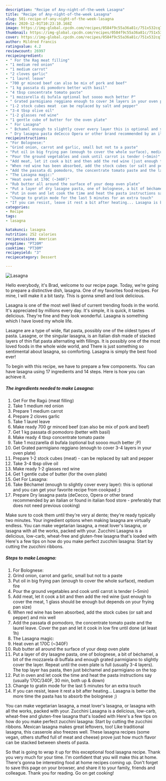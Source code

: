 ```yaml
---
description: "Recipe of Any-night-of-the-week Lasagna"
title: "Recipe of Any-night-of-the-week Lasagna"
slug: 501-recipe-of-any-night-of-the-week-lasagna
date: 2020-12-01T10:23:10.168Z
image: https://img-global.cpcdn.com/recipes/0584f9c55a36a81c/751x532cq70/lasagna-recipe-main-photo.jpg
thumbnail: https://img-global.cpcdn.com/recipes/0584f9c55a36a81c/751x532cq70/lasagna-recipe-main-photo.jpg
cover: https://img-global.cpcdn.com/recipes/0584f9c55a36a81c/751x532cq70/lasagna-recipe-main-photo.jpg
author: Mildred Francis
ratingvalue: 4.2
reviewcount: 26997
recipeingredient:
- " For the Rag meat filling"
- "1 medium red onion"
- "1 medium carrot"
- "2 cloves garlic"
- "1 laurel leave"
- "700 gr minced beef can also be mix of pork and beef"
- "1 kg passata di pomodoro better with basil"
- "4 tbsp concentrate tomato paste"
- "1 mozzarella di bufala optional but soooo much better P"
- " Grated parmigiano reggiano enough to cover 34 layers in your oven plate"
- "1-2 stock cubes meat  can be replaced by salt and pepper"
- "3-4 tbsp olive oil"
- "1-2 glasses red wine"
- "1 gentle cube of butter for the oven plate"
- " For Lasagna"
- " Bchamel enough to slightly cover every layer this is optional and you can get your favorite recipe from cookpad "
- " Dry lasagna pasta deCecco Opera or other brand recommended by an italian or found in italian food store  preferably that does not need previous cooking"
recipeinstructions:
- "For Bolognese:"
- "Grind onion, carrot and garlic, small but not to a paste"
- "Put oil in big frying pan (enough to cover the whole surface), medium fire"
- "Pour the ground vegetables and cook until carrot is tender (~5min)"
- "Add meat, let it cook a bit and then add the red wine (just enough to cover the meat, 1 glass should be enough but depends on your frying pan size)"
- "When red wine has been absorbed, add the stock cubes (or salt and pepper) and mix well"
- "Add the passata di pomodoro, the concentrate tomato paste and the laurel leave. Cover the pan and let it cook in low fire until done (at least 1h)"
- "The Lasagna magic:"
- "Heat oven at 170C (~340F)"
- "Rub butter all around the surface of your deep oven plate"
- "Put a layer of dry lasagne pasta, one of bolognese, a bit of béchamel, a bit of the mozzarela di buffala and enough grated parmigiano to slightly cover the layer. Repeat until the oven plate is full (usually 3-4 layers). The top layer has pasta, then just béchamel and parmigiano on the top"
- "Put in oven and let cook the time and heat the pasta instructions say (usually 170C/340F, 30 min, both up &amp; down)"
- "Change to gratin mode for the last 5 minutes for an extra touch"
- "If you can resist, leave it rest a bit after heating... Lasagna is better the more time the pasta has to absorb the bolognese ;)"
categories:
- Recipe
tags:
- lasagna

katakunci: lasagna 
nutrition: 252 calories
recipecuisine: American
preptime: "PT20M"
cooktime: "PT30M"
recipeyield: "3"
recipecategory: Dessert

---
```



![Lasagna](https://img-global.cpcdn.com/recipes/0584f9c55a36a81c/751x532cq70/lasagna-recipe-main-photo.jpg)

Hello everybody, it's Brad, welcome to our recipe page. Today, we're going to prepare a distinctive dish, lasagna. One of my favorites food recipes. For mine, I will make it a bit tasty. This is gonna smell and look delicious.

Lasagna is one of the most well liked of current trending foods in the world. It's appreciated by millions every day. It's simple, it is quick, it tastes delicious. They're fine and they look wonderful. Lasagna is something which I have loved my whole life.

Lasagne are a type of wide, flat pasta, possibly one of the oldest types of pasta. Lasagne, or the singular lasagna, is an Italian dish made of stacked layers of thin flat pasta alternating with fillings. It is possibly one of the most loved foods in the whole wide world, and There is just something so sentimental about lasagna, so comforting. Lasagna is simply the best food ever!


To begin with this recipe, we have to prepare a few components. You can have lasagna using 17 ingredients and 14 steps. Here is how you can achieve it.

<!--inarticleads1-->

##### The ingredients needed to make Lasagna:

1. Get  For the Ragú (meat filling)
1. Take 1 medium red onion
1. Prepare 1 medium carrot
1. Prepare 2 cloves garlic
1. Take 1 laurel leave
1. Make ready 700 gr minced beef (can also be mix of pork and beef)
1. Get 1 kg passata di pomodoro (better with basil)
1. Make ready 4 tbsp concentrate tomato paste
1. Take 1 mozzarella di bufala (optional but soooo much better ;P)
1. Get  Grated parmigiano reggiano (enough to cover 3-4 layers in your oven plate)
1. Prepare 1-2 stock cubes (meat) - can be replaced by salt and pepper
1. Take 3-4 tbsp olive oil
1. Make ready 1-2 glasses red wine
1. Get 1 gentle cube of butter (for the oven plate)
1. Get  For Lasagna:
1. Take  Béchamel (enough to slightly cover every layer): this is optional and you can get your favorite recipe from cookpad ;)
1. Prepare  Dry lasagna pasta (deCecco, Opera or other brand recommended by an italian or found in italian food store - preferably that does not need previous cooking)


Make sure to cook them until they&#39;re very al dente; they&#39;re ready typically two minutes. Your ingredient options when making lasagna are virtually endless. You can make vegetarian lasagna, a meat lover&#39;s lasagna, or lasagna with all the works, packed with your. Zucchini Lasagna is a delicious, low-carb, wheat-free and gluten-free lasagna that&#39;s loaded with Here&#39;s a few tips on how do you make perfect zucchini lasagna: Start by cutting the zucchini ribbons. 

<!--inarticleads2-->

##### Steps to make Lasagna:

1. For Bolognese:
1. Grind onion, carrot and garlic, small but not to a paste
1. Put oil in big frying pan (enough to cover the whole surface), medium fire
1. Pour the ground vegetables and cook until carrot is tender (~5min)
1. Add meat, let it cook a bit and then add the red wine (just enough to cover the meat, 1 glass should be enough but depends on your frying pan size)
1. When red wine has been absorbed, add the stock cubes (or salt and pepper) and mix well
1. Add the passata di pomodoro, the concentrate tomato paste and the laurel leave. Cover the pan and let it cook in low fire until done (at least 1h)
1. The Lasagna magic:
1. Heat oven at 170C (~340F)
1. Rub butter all around the surface of your deep oven plate
1. Put a layer of dry lasagne pasta, one of bolognese, a bit of béchamel, a bit of the mozzarela di buffala and enough grated parmigiano to slightly cover the layer. Repeat until the oven plate is full (usually 3-4 layers). The top layer has pasta, then just béchamel and parmigiano on the top
1. Put in oven and let cook the time and heat the pasta instructions say (usually 170C/340F, 30 min, both up &amp; down)
1. Change to gratin mode for the last 5 minutes for an extra touch
1. If you can resist, leave it rest a bit after heating... Lasagna is better the more time the pasta has to absorb the bolognese ;)


You can make vegetarian lasagna, a meat lover&#39;s lasagna, or lasagna with all the works, packed with your. Zucchini Lasagna is a delicious, low-carb, wheat-free and gluten-free lasagna that&#39;s loaded with Here&#39;s a few tips on how do you make perfect zucchini lasagna: Start by cutting the zucchini ribbons. Mexican lasagna makes great leftovers, too! Like traditional lasagna, this casserole also freezes well. These lasagna recipes (some vegan, others stuffed full of meat and cheese) prove just how much flavor can be stacked between sheets of pasta. 

So that is going to wrap it up for this exceptional food lasagna recipe. Thank you very much for your time. I'm confident that you will make this at home. There's gonna be interesting food at home recipes coming up. Don't forget to save this page on your browser, and share it to your family, friends and colleague. Thank you for reading. Go on get cooking!
